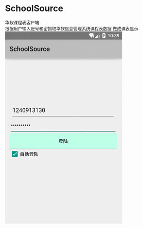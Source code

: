 # SchoolSource
华软课程表客户端<br>
根据用户输入账号和密抓取华软信息管理系统课程表数据
做成课表显示<br>
![](https://github.com/jack921/SchoolSource/blob/master/sourceImage/GIF.gif)  
